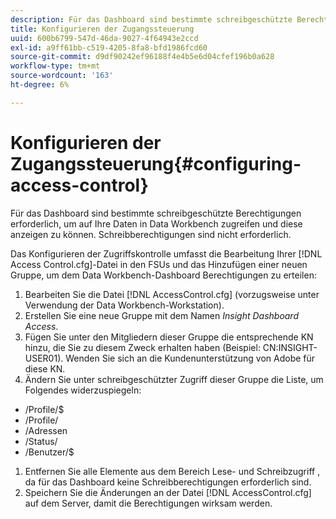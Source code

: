 ```yaml
---
description: Für das Dashboard sind bestimmte schreibgeschützte Berechtigungen erforderlich, um auf Ihre Daten in Data Workbench zugreifen und diese anzeigen zu können. Schreibberechtigungen sind nicht erforderlich.
title: Konfigurieren der Zugangssteuerung
uuid: 600b6799-547d-46da-9027-4f64943e2ccd
exl-id: a9ff61bb-c519-4205-8fa8-bfd1986fcd60
source-git-commit: d9df90242ef96188f4e4b5e6d04cfef196b0a628
workflow-type: tm+mt
source-wordcount: '163'
ht-degree: 6%

---
```


# Konfigurieren der Zugangssteuerung{#configuring-access-control}

Für das Dashboard sind bestimmte schreibgeschützte Berechtigungen erforderlich, um auf Ihre Daten in Data Workbench zugreifen und diese anzeigen zu können. Schreibberechtigungen sind nicht erforderlich.

Das Konfigurieren der Zugriffskontrolle umfasst die Bearbeitung Ihrer [!DNL Access Control.cfg]-Datei in den FSUs und das Hinzufügen einer neuen Gruppe, um dem Data Workbench-Dashboard Berechtigungen zu erteilen:

1. Bearbeiten Sie die Datei [!DNL AccessControl.cfg] (vorzugsweise unter Verwendung der Data Workbench-Workstation).
1. Erstellen Sie eine neue Gruppe mit dem Namen *Insight Dashboard Access*.
1. Fügen Sie unter den Mitgliedern dieser Gruppe die entsprechende KN hinzu, die Sie zu diesem Zweck erhalten haben (Beispiel: CN:INSIGHT-USER01). Wenden Sie sich an die Kundenunterstützung von Adobe für diese KN.
1. Ändern Sie unter schreibgeschützter Zugriff dieser Gruppe die Liste, um Folgendes widerzuspiegeln:

* /Profile/$
* /Profile/
* /Adressen
* /Status/
* /Benutzer/$

1. Entfernen Sie alle Elemente aus dem Bereich Lese- und Schreibzugriff , da für das Dashboard keine Schreibberechtigungen erforderlich sind.
1. Speichern Sie die Änderungen an der Datei [!DNL AccessControl.cfg] auf dem Server, damit die Berechtigungen wirksam werden.
